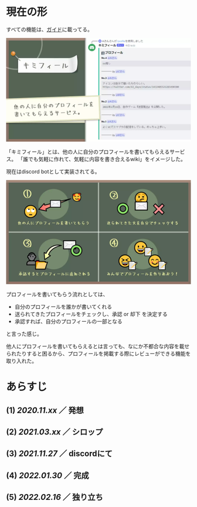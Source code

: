 # 現在の形

すべての機能は、[ガイド](https://kimifile.notion.site/473ae50d379048a39fe76437bf1c4b1c)に載ってる。



![紹介](page2.webp)

「キミフィール」とは、他の人に自分のプロフィールを書いてもらえるサービス。 「誰でも気軽に作れて、気軽に内容を書き合えるwiki」をイメージした。

現在はdiscord botとして実装されてる。



![紹介](page3.webp)

プロフィールを書いてもらう流れとしては、

- 自分のプロフィールを誰かが書いてくれる
- 送られてきたプロフィールをチェックし、承認 or 却下 を決定する
- 承認すれば、自分のプロフィールの一部となる

と言った感じ。

他人にプロフィールを書いてもらえるとは言っても、なにか不都合な内容を載せられたりすると困るから、プロフィールを掲載する際にレビューができる機能を取り入れた。



# あらすじ

## (1) *2020.11.xx* ／ 発想



## (2) *2021.03.xx* ／ シロップ



## (3) *2021.11.27*  ／ discordにて



## (4) *2022.01.30* ／ 完成



## (5) *2022.02.16* ／ 独り立ち



